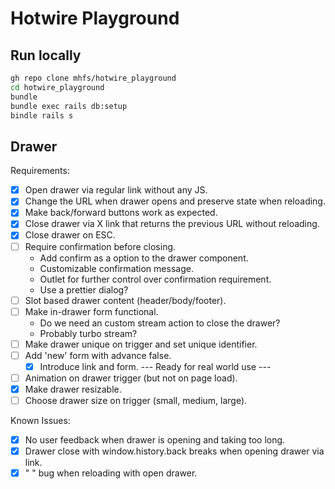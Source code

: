 # Hotwire Playground

## Run locally

```bash
gh repo clone mhfs/hotwire_playground
cd hotwire_playground
bundle
bundle exec rails db:setup
bindle rails s
```

## Drawer

Requirements:
- [x] Open drawer via regular link without any JS.
- [x] Change the URL when drawer opens and preserve state when reloading.
- [x] Make back/forward buttons work as expected.
- [x] Close drawer via X link that returns the previous URL without reloading.
- [x] Close drawer on ESC.
- [ ] Require confirmation before closing.
  - Add confirm as a option to the drawer component.
  - Customizable confirmation message.
  - Outlet for further control over confirmation requirement.
  - Use a prettier dialog?
- [ ] Slot based drawer content (header/body/footer).
- [ ] Make in-drawer form functional.
  - Do we need an custom stream action to close the drawer?
  - Probably turbo stream?
- [ ] Make drawer unique on trigger and set unique identifier.
- [ ] Add 'new' form with advance false.
  -  [x] Introduce link and form.
--- Ready for real world use ---
- [ ] Animation on drawer trigger (but not on page load).
- [x] Make drawer resizable.
- [ ] Choose drawer size on trigger (small, medium, large).

Known Issues:
- [x] No user feedback when drawer is opening and taking too long.
- [x] Drawer close with window.history.back breaks when opening drawer via link.
- [x] "</div> </div>" bug when reloading with open drawer.
